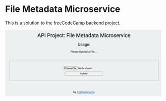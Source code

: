 # File Metadata Microservice

This is a solution to the [freeCodeCamp backend project](https://www.freecodecamp.org/learn/back-end-development-and-apis/back-end-development-and-apis-projects/file-metadata-microservice).

![Alt text](./images/screenshot.png "screenshot")
